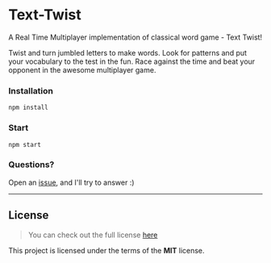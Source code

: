 Text-Twist
===
A Real Time Multiplayer implementation of classical word game - Text Twist!

Twist and turn jumbled letters to make words. Look for patterns and put your vocabulary to the test in the fun.
Race against the time and beat your opponent in the awesome multiplayer game.

### Installation
```
npm install
```

### Start
```
npm start
```


### Questions?
Open an [issue](https://github.com/anas005/text-twist/issues), and I'll try to answer :)

---

## License
>You can check out the full license [here](https://github.com/anas005/text-twist/blob/master/LICENSE)

This project is licensed under the terms of the **MIT** license.
